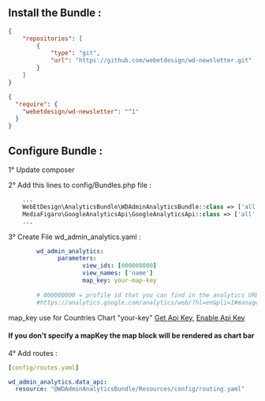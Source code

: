 ## Install the Bundle :
```json
{
    "repositories": [
        {
            "type": "git",
            "url": "https://github.com/webetdesign/wd-newsletter.git"
        }
    ]
}
```
```json
{
  "require": {
    "webetdesign/wd-newsletter": "^1"
  }
}
```

## Configure Bundle : 

1° Update composer

2° Add this lines to config/Bundles.php file : 
```php
    ...
    WebEtDesign\AnalyticsBundle\WDAdminAnalyticsBundle::class => ['all' => true],
    MediaFigaro\GoogleAnalyticsApi\GoogleAnalyticsApi::class => ['all' => true],
    ...
```
3° Create File wd_admin_analytics.yaml : 
```yaml
        wd_admin_analytics:
              parameters:
                     view_ids: [000000000]
                     view_names: ['name']
                     map_key: your-map-key
                     
        # 000000000 = profile id that you can find in the analytics URL, p000000000 :
        #https://analytics.google.com/analytics/web/?hl=en&pli=1#management/Settings/a222222222w1111111111p000000000/   
```
 map_key use for Countries Chart "your-key" 
         [Get Api Key](https://developers.google.com/maps/documentation/javascript/get-api-key#step-1-get-an-api-key), 
         [Enable Api Key](https://cloud.google.com/maps-platform/#get-started)
         
#### If you don't specify a mapKey the map block will be rendered as chart bar
         
4° Add routes :
```yaml
[config/routes.yaml]

wd_admin_analytics.data_api:
  resource: "@WDAdminAnalyticsBundle/Resources/config/routing.yaml"
```       
